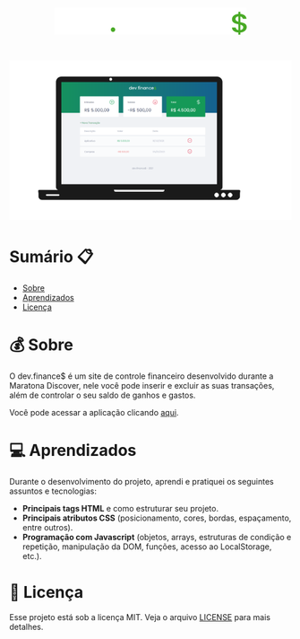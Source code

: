 # <h1 align="center"><img alt="Logo" title="#Logo" src="https://github.com/beatrizdossantos/DevFinances/blob/main/assets/logo.svg" /></h1>
 
<h1 align="center">
  <img alt="DevFinances" title="#DevFinances" src="https://github.com/beatrizdossantos/DevFinances/blob/main/assets/dev.finances%20print.png" />
</h1>


# Sumário :clipboard:
* [Sobre](#Sobre)
* [Aprendizados](#Aprendizados)
* [Licença](#Licença)


# :moneybag: Sobre 

O dev.finance$ é um site de controle financeiro desenvolvido durante a Maratona Discover, nele você pode inserir e excluir as suas transações, além de controlar o seu saldo de ganhos e gastos. 

Você pode acessar a aplicação clicando [aqui](https://beatrizdossantos.github.io/DevFinances/).

# :computer: Aprendizados 
Durante o desenvolvimento do projeto, aprendi e pratiquei os seguintes assuntos e tecnologias:

* **Principais tags HTML** e como estruturar seu projeto. 
* **Principais atributos CSS** (posicionamento, cores, bordas, espaçamento, entre outros).
* **Programação com Javascript** (objetos, arrays, estruturas de condição e repetição, manipulação da DOM, funções, acesso ao LocalStorage, etc.).

# :bookmark_tabs: Licença 

Esse projeto está sob a licença MIT. Veja o arquivo  [LICENSE](https://github.com/beatrizdossantos/DevFinances/blob/main/LICENSE)  para mais detalhes.
